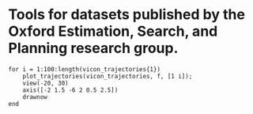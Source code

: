 # Tools for datasets published by the Oxford Estimation, Search, and Planning research group.
```[vicon_trajectories, vicon_timestamps] = ingest_vicon_data('vicon.csv');
for i = 1:100:length(vicon_trajectories{1})
    plot_trajectories(vicon_trajectories, f, [1 i]);
    view(-20, 30)
    axis([-2 1.5 -6 2 0.5 2.5])
    drawnow
end
```

